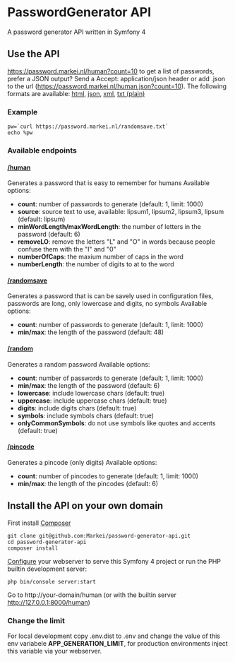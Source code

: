 # PasswordGenerator API
A password generator API written in Symfony 4

## Use the API
<https://password.markei.nl/human?count=10> to get a list of passwords, prefer a JSON output? Send a Accept: application/json header or add .json to the url (<https://password.markei.nl/human.json?count=10>).
The following formats are available: [html](https://password.markei.nl/human.html), [json](https://password.markei.nl/human.json), [xml](https://password.markei.nl/human.xml), [txt (plain)](https://password.markei.nl/human.txt)

### Example

    pw=`curl https://password.markei.nl/randomsave.txt`
    echo %pw

### Available endpoints

#### [/human](https://password.markei.nl/human)
Generates a password that is easy to remember for humans
Available options:
* **count**: number of passwords to generate (default: 1, limit: 1000)
* **source**: source text to use, available: lipsum1, lipsum2, lipsum3, lipsum (default: lipsum)
* **minWordLength/maxWordLength**: the number of letters in the password (default: 6)
* **removeLO**: remove the letters "L" and "O" in words because people confuse them with the "I" and "0"
* **numberOfCaps**: the maxium number of caps in the word
* **numberLength**: the number of digits to at to the word

#### [/randomsave](https://password.markei.nl/randomsave)
Generates a password that is can be savely used in configuration files, passwords are long, only lowercase and digits, no symbols
Available options:
* **count**: number of passwords to generate (default: 1, limit: 1000)
* **min/max**: the length of the password (default: 48)
     
#### [/random](https://password.markei.nl/random)
Generates a random password
Available options:
* **count**: number of passwords to generate (default: 1, limit: 1000)
* **min/max**: the length of the password (default: 6)
* **lowercase**: include lowercase chars (default: true)
* **uppercase**: include uppercase chars (default: true)
* **digits**: include digits chars (default: true)
* **symbols**: include symbols chars (default: true)
* **onlyCommonSymbols**: do not use symbols like quotes and accents (default: true)

#### [/pincode](https://password.markei.nl/pincode)
Generates a pincode (only digits)
Available options:
* **count**: number of pincodes to generate (default: 1, limit: 1000)
* **min/max**: the length of the pincodes (default: 6)

## Install the API on your own domain

First install [Composer](https://getcomposer.org)

    git clone git@github.com:Markei/password-generator-api.git
    cd password-generator-api
    composer install
    
[Configure](http://symfony.com/doc/4.0/setup/web_server_configuration.html) your webserver to serve this Symfony 4 project or run the PHP builtin development server:

    php bin/console server:start
    
Go to http://your-domain/human (or with the builtin server http://127.0.0.1:8000/human)

### Change the limit

For local development copy .env.dist to .env and change the value of this env variabele **APP_GENERATION_LIMIT**, for production environments inject this variable via your webserver.
